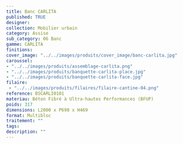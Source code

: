 ```yaml
---
title: Banc CARLITA
published: TRUE
designer: 
collection: Mobilier urbain
category: Assise
sub_category: 06 Banc
gamme: CARLITA
finitions: 
cover_image: "../../images/produits/cover_image/banc-carlita.jpg"
caroussel: 
- "../../images/produits/assemblage-carlita.png"
- "../../images/produits/banquette-carlita-place.jpg"
- "../../images/produits/banquette-carlita-face.jpg"
filaire: 
 - "../../images/produits/filaires/filaire-cantine-04.png"
reference: BSCARLI0101
materiau: Béton Fibré à Ultra-hautes Performances (BFUP)
poids: 317
dimensions: L2000 x P698 x H469
format: Multibloc
traitement: ""
tags: 
description: ""
---
```

